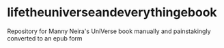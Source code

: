 # lifetheuniverseandeverythingebook
Repository for Manny Neira's UniVerse book manually and painstakingly converted to an epub form
